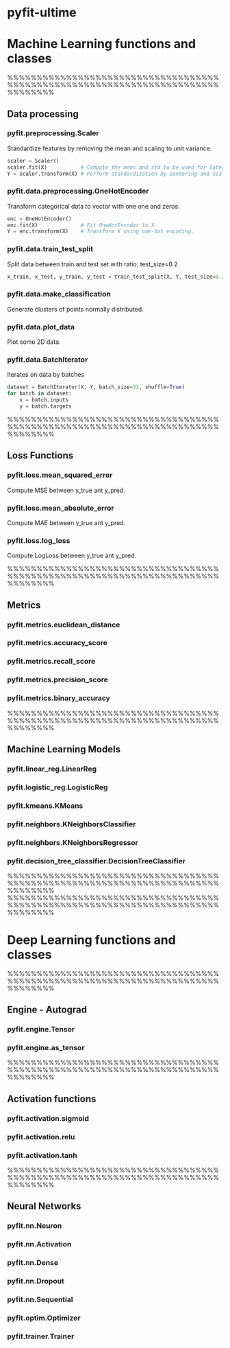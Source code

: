 # pyfit-ultime

# Machine Learning functions and classes

%%%%%%%%%%%%%%%%%%%%%%%%%%%%%%%%%%%%%%%%%%%%%%%%%%%%%%%%%%%%%%%%%%%%%%%%%%%%%%%%

## Data processing

### pyfit.preprocessing.Scaler

Standardize features by removing the mean and scaling to unit variance.

```python
scaler = Scaler()
scaler.fit(X)           # Compute the mean and std to be used for later scaling.
Y = scaler.transform(X) # Perform standardization by centering and scaling

```

### pyfit.data.preprocessing.OneHotEncoder

Transform categorical data to vector with one one and zeros.
```python
enc = OneHotEncoder()
enc.fit(X)              # Fit OneHotEncoder to X
Y = enc.transform(X)    # Transform X using one-hot encoding.
```

### pyfit.data.train_test_split

Split data between train and test set with ratio: test_size=0.2
```python
x_train, x_test, y_train, y_test = train_test_split(X, Y, test_size=0.2)
```

### pyfit.data.make_classification

Generate clusters of points normally distributed.

### pyfit.data.plot_data

Plot some 2D data.

### pyfit.data.BatchIterator

Iterates on data by batches

```python
dataset = BatchIterator(X, Y, batch_size=32, shuffle=True)
for batch in dataset:
    x = batch.inputs
    y = batch.targets
```

%%%%%%%%%%%%%%%%%%%%%%%%%%%%%%%%%%%%%%%%%%%%%%%%%%%%%%%%%%%%%%%%%%%%%%%%%%%%%%%%

## Loss Functions

### pyfit.loss.mean_squared_error

Compute MSE between y_true ant y_pred.

### pyfit.loss.mean_absolute_error

Compute MAE between y_true ant y_pred.

### pyfit.loss.log_loss

Compute LogLoss between y_true ant y_pred.

%%%%%%%%%%%%%%%%%%%%%%%%%%%%%%%%%%%%%%%%%%%%%%%%%%%%%%%%%%%%%%%%%%%%%%%%%%%%%%%%

## Metrics

### pyfit.metrics.euclidean_distance

### pyfit.metrics.accuracy_score

### pyfit.metrics.recall_score

### pyfit.metrics.precision_score

### pyfit.metrics.binary_accuracy

%%%%%%%%%%%%%%%%%%%%%%%%%%%%%%%%%%%%%%%%%%%%%%%%%%%%%%%%%%%%%%%%%%%%%%%%%%%%%%%%

## Machine Learning Models

### pyfit.linear_reg.LinearReg

### pyfit.logistic_reg.LogisticReg

### pyfit.kmeans.KMeans

### pyfit.neighbors.KNeighborsClassifier

### pyfit.neighbors.KNeighborsRegressor

### pyfit.decision_tree_classifier.DecisionTreeClassifier

%%%%%%%%%%%%%%%%%%%%%%%%%%%%%%%%%%%%%%%%%%%%%%%%%%%%%%%%%%%%%%%%%%%%%%%%%%%%%%%%
%%%%%%%%%%%%%%%%%%%%%%%%%%%%%%%%%%%%%%%%%%%%%%%%%%%%%%%%%%%%%%%%%%%%%%%%%%%%%%%%

# Deep Learning functions and classes

%%%%%%%%%%%%%%%%%%%%%%%%%%%%%%%%%%%%%%%%%%%%%%%%%%%%%%%%%%%%%%%%%%%%%%%%%%%%%%%%

## Engine - Autograd

### pyfit.engine.Tensor

### pyfit.engine.as_tensor

%%%%%%%%%%%%%%%%%%%%%%%%%%%%%%%%%%%%%%%%%%%%%%%%%%%%%%%%%%%%%%%%%%%%%%%%%%%%%%%%

## Activation functions

### pyfit.activation.sigmoid

### pyfit.activation.relu

### pyfit.activation.tanh

%%%%%%%%%%%%%%%%%%%%%%%%%%%%%%%%%%%%%%%%%%%%%%%%%%%%%%%%%%%%%%%%%%%%%%%%%%%%%%%%

## Neural Networks

### pyfit.nn.Neuron

### pyfit.nn.Activation

### pyfit.nn.Dense

### pyfit.nn.Dropout

### pyfit.nn.Sequential

### pyfit.optim.Optimizer

### pyfit.trainer.Trainer
